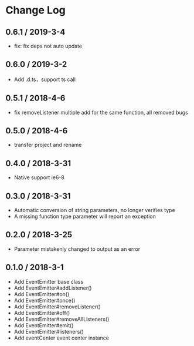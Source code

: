 # Change Log

## 0.6.1 / 2019-3-4

- fix: fix deps not auto update

## 0.6.0 / 2019-3-2

- Add .d.ts，support ts call

## 0.5.1 / 2018-4-6

- fix removeListener multiple add for the same function, all removed bugs

## 0.5.0 / 2018-4-6

- transfer project and rename

## 0.4.0 / 2018-3-31

- Native support ie6-8 

## 0.3.0 / 2018-3-31

- Automatic conversion of string parameters, no longer verifies type
- A missing function type parameter will report an exception

## 0.2.0 / 2018-3-25

- Parameter mistakenly changed to output as an error

## 0.1.0 / 2018-3-1

- Add EventEmitter base class
- Add EventEmitter#addListener()
- Add EventEmitter#on()
- Add EventEmitter#once()
- Add EventEmitter#removeListener()
- Add EventEmitter#off()
- Add EventEmitter#removeAllListeners()
- Add EventEmitter#emit()
- Add EventEmitter#listeners()
- Add eventCenter event center instance
